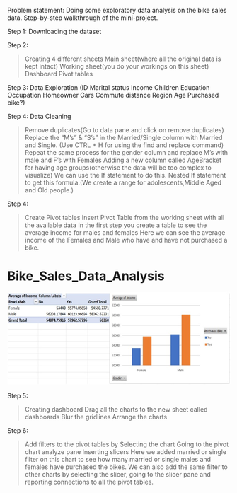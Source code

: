 Problem statement:
Doing some exploratory data analysis on the bike sales data.
Step-by-step walkthrough of the mini-project.

Step 1:
Downloading the dataset

Step 2:
>Creating 4 different sheets
>Main sheet(where all the original data is kept intact)
>Working sheet(you do your workings on this sheet)
>Dashboard
>Pivot tables

Step 3:
Data Exploration
(ID
Marital status
Income
Children
Education
Occupation
Homeowner
Cars
Commute distance
Region 
Age
Purchased bike?)



Step 4:
Data Cleaning
>Remove duplicates(Go to data pane and click on remove duplicates)
>Replace the “M’s” & “S’s” in the Married/Single column with Married and Single.
(Use CTRL + H for using the find and replace command)
>Repeat the same process for the gender column and replace M’s with male and F’s with Females
>Adding a new column called AgeBracket for having age groups(otherwise the data will be too complex to visualize)
>We can use the If statement to do this.
>Nested If statement to get this formula.(We create a range for adolescents,Middle Aged and Old people.)

Step 4:
>Create Pivot tables
>Insert Pivot Table from the working sheet with all the available data
>In the first step you create a table to see the average income for males and females
>Here we can see the average income of the Females and Male who have and have not purchased a bike.

# Bike_Sales_Data_Analysis
![Pivot_table_1](https://github.com/AashayBharadwaj/Bike_Sales_Data_Analysis/blob/main/Pivot_Table_1.jpg)







Step 5:
>Creating dashboard
>Drag all the charts to the new sheet called dashboards
>Blur the gridlines
>Arrange the charts


Step 6:
>Add filters to the pivot tables by 
>Selecting the chart
>Going to the pivot chart analyze pane
>Inserting slicers
>Here we added married or single filter on this chart to see how many married or single males and females have purchased the bikes.
We can also add the same filter to other charts by selecting the slicer, going to the slicer pane and reporting connections to all the pivot tables.
